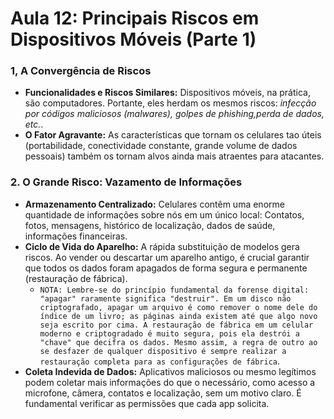 # Aula 12: Principais Riscos em Dispositivos Móveis (Parte 1)

### 1, A Convergência de Riscos

- **Funcionalidades e Riscos Similares:** Dispositivos móveis, na prática, são computadores. Portante, eles herdam os mesmos riscos: *infecção por códigos maliciosos (malwares), golpes de phishing,perda de dados, etc.*.
- **O Fator Agravante:** As características que tornam os celulares tao úteis (portabilidade, conectividade constante, grande volume de dados pessoais) também os tornam alvos ainda mais atraentes para atacantes.

### 2. O Grande Risco: Vazamento de Informações

- **Armazenamento Centralizado:** Celulares contêm uma enorme quantidade de informações sobre nós em um único local: Contatos, fotos, mensagens, histórico de localização, dados de saúde, informações financeiras.
- **Ciclo de Vida do Aparelho:** A rápida substituição de modelos gera riscos. Ao vender ou descartar um aparelho antigo, é crucial garantir que todos os dados foram apagados de forma segura e permanente (restauração de fábrica).
    - `NOTA: Lembre-se do princípio fundamental da forense digital: "apagar" raramente significa "destruir". Em um disco não criptografado, apagar um arquivo é como remover o nome dele do índice de um livro; as páginas ainda existem até que algo novo seja escrito por cima. A restauração de fábrica em um celular moderno e criptogradado é muito segura, pois ela destrói a "chave" que decifra os dados. Mesmo assim, a regra de outro ao se desfazer de qualquer dispositivo é sempre realizar a restauração completa para as configurações de fábrica`.
- **Coleta Indevida de Dados:** Aplicativos maliciosos ou mesmo legítimos podem coletar mais informações do que o necessário, como acesso a microfone, câmera, contatos e localização, sem um motivo claro. É fundamental verificar as permissões que cada app solicita.